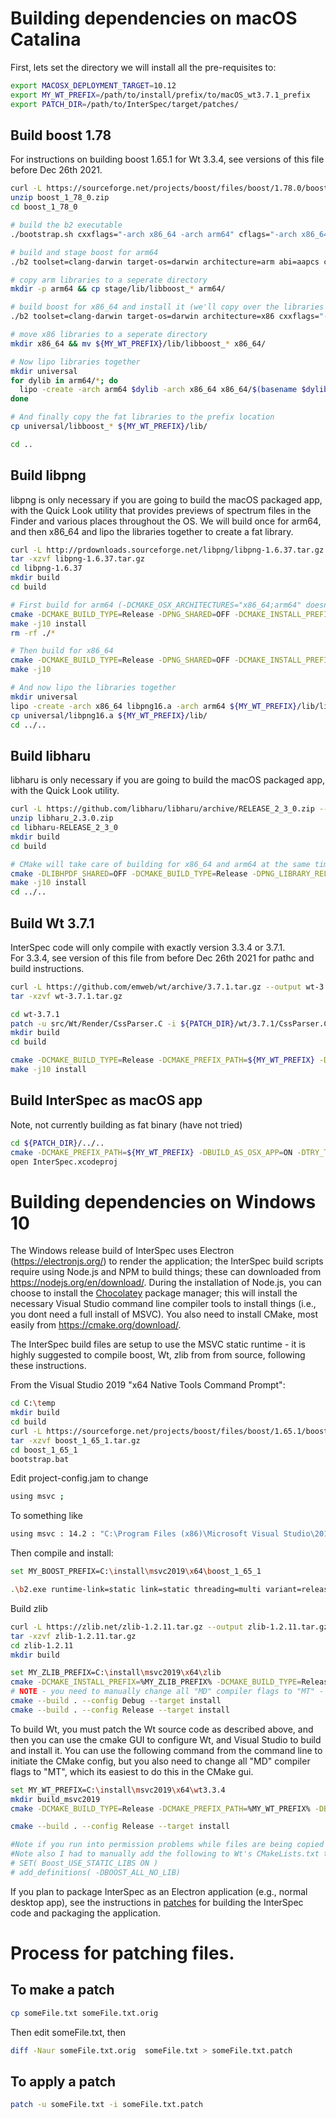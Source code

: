 


# Building dependencies on macOS Catalina
First, lets set the directory we will install all the pre-requisites to:
```bash
export MACOSX_DEPLOYMENT_TARGET=10.12
export MY_WT_PREFIX=/path/to/install/prefix/to/macOS_wt3.7.1_prefix
export PATCH_DIR=/path/to/InterSpec/target/patches/
```

## Build boost 1.78
For instructions on building boost 1.65.1 for Wt 3.3.4, see versions of this file before Dec 26th 2021.

```bash
curl -L https://sourceforge.net/projects/boost/files/boost/1.78.0/boost_1_78_0.zip/download --output boost_1_78_0.zip
unzip boost_1_78_0.zip
cd boost_1_78_0

# build the b2 executable
./bootstrap.sh cxxflags="-arch x86_64 -arch arm64" cflags="-arch x86_64 -arch arm64" linkflags="-arch x86_64 -arch arm64" --prefix=${MY_WT_PREFIX}

# build and stage boost for arm64
./b2 toolset=clang-darwin target-os=darwin architecture=arm abi=aapcs cxxflags="-stdlib=libc++ -arch arm64 -std=c++14" cflags="-arch arm64" linkflags="-stdlib=libc++ -arch arm64 -std=c++14" link=static variant=release threading=multi --build-dir=macOS_arm64_build --prefix=${MY_WT_PREFIX} -a stage

# copy arm libraries to a seperate directory
mkdir -p arm64 && cp stage/lib/libboost_* arm64/

# build boost for x86_64 and install it (we'll copy over the libraries later)
./b2 toolset=clang-darwin target-os=darwin architecture=x86 cxxflags="-stdlib=libc++ -arch x86_64 -std=c++14" cflags="-arch x86_64" linkflags="-stdlib=libc++ -arch x86_64 -std=c++14" abi=sysv binary-format=mach-o link=static variant=release threading=multi --build-dir=macOS_x64_build --prefix=${MY_WT_PREFIX} -a install

# move x86 libraries to a seperate directory
mkdir x86_64 && mv ${MY_WT_PREFIX}/lib/libboost_* x86_64/

# Now lipo libraries together
mkdir universal
for dylib in arm64/*; do 
  lipo -create -arch arm64 $dylib -arch x86_64 x86_64/$(basename $dylib) -output universal/$(basename $dylib); 
done

# And finally copy the fat libraries to the prefix location
cp universal/libboost_* ${MY_WT_PREFIX}/lib/

cd ..
```

## Build libpng
libpng is only necessary if you are going to build the macOS packaged app, with the Quick Look utility that provides previews of spectrum files in the Finder and various places throughout the OS.
We will build once for arm64, and then x86_64 and lipo the libraries together to create a fat library.
```bash
curl -L http://prdownloads.sourceforge.net/libpng/libpng-1.6.37.tar.gz --output libpng-1.6.37.tar.gz
tar -xzvf libpng-1.6.37.tar.gz
cd libpng-1.6.37
mkdir build
cd build

# First build for arm64 (-DCMAKE_OSX_ARCHITECTURES="x86_64;arm64" doesnt seem to work)
cmake -DCMAKE_BUILD_TYPE=Release -DPNG_SHARED=OFF -DCMAKE_INSTALL_PREFIX=${MY_WT_PREFIX} -DCMAKE_OSX_ARCHITECTURES="arm64" -DPNG_ARM_NEON=on ..
make -j10 install
rm -rf ./*

# Then build for x86_64
cmake -DCMAKE_BUILD_TYPE=Release -DPNG_SHARED=OFF -DCMAKE_INSTALL_PREFIX=${MY_WT_PREFIX} -DCMAKE_OSX_ARCHITECTURES="x86_64" ..
make -j10

# And now lipo the libraries together
mkdir universal
lipo -create -arch x86_64 libpng16.a -arch arm64 ${MY_WT_PREFIX}/lib/libpng16.a -output universal/libpng16.a
cp universal/libpng16.a ${MY_WT_PREFIX}/lib/
cd ../..
```

## Build libharu
libharu is only necessary if you are going to build the macOS packaged app, with the Quick Look utility.
```bash
curl -L https://github.com/libharu/libharu/archive/RELEASE_2_3_0.zip --output libharu_2.3.0.zip
unzip libharu_2.3.0.zip
cd libharu-RELEASE_2_3_0
mkdir build
cd build

# CMake will take care of building for x86_64 and arm64 at the same time
cmake -DLIBHPDF_SHARED=OFF -DCMAKE_BUILD_TYPE=Release -DPNG_LIBRARY_RELEASE= -DPNG_LIBRARY_RELEASE=${MY_WT_PREFIX}/lib/libpng.a -DPNG_PNG_INCLUDE_DIR=${MY_WT_PREFIX}/include -DCMAKE_INSTALL_PREFIX=${MY_WT_PREFIX} -DCMAKE_OSX_ARCHITECTURES="x86_64;arm64" ..
make -j10 install
cd ../..
```

## Build Wt 3.7.1
InterSpec code will only compile with exactly version 3.3.4 or 3.7.1.  
For 3.3.4, see version of this file from before Dec 26th 2021 for pathc and build instructions.

```bash
curl -L https://github.com/emweb/wt/archive/3.7.1.tar.gz --output wt-3.7.1.tar.gz
tar -xzvf wt-3.7.1.tar.gz

cd wt-3.7.1
patch -u src/Wt/Render/CssParser.C -i ${PATCH_DIR}/wt/3.7.1/CssParser.C.patch
mkdir build
cd build

cmake -DCMAKE_BUILD_TYPE=Release -DCMAKE_PREFIX_PATH=${MY_WT_PREFIX} -DBoost_INCLUDE_DIR=${MY_WT_PREFIX}/include -DBOOST_PREFIX=${MY_WT_PREFIX} -DSHARED_LIBS=OFF -DCMAKE_INSTALL_PREFIX=${MY_WT_PREFIX} -DHARU_PREFIX=${MY_WT_PREFIX} -DHARU_LIB=${MY_WT_PREFIX}/lib/libhpdfs.a -DENABLE_SSL=OFF -DCONNECTOR_FCGI=OFF -DBUILD_EXAMPLES=OFF -DBUILD_TESTS=OFF -DENABLE_MYSQL=OFF -DENABLE_POSTGRES=OFF -DINSTALL_FINDWT_CMAKE_FILE=ON -DHTTP_WITH_ZLIB=OFF -DWT_CPP_11_MODE="-std=c++14" -DCONFIGURATION=data/config/wt_config_osx.xml -DWTHTTP_CONFIGURATION=data/config/wthttpd -DCONFIGDIR=${MY_WT_PREFIX}/etc/wt -DCMAKE_OSX_ARCHITECTURES="x86_64;arm64" ..
make -j10 install
```

## Build InterSpec as macOS app
Note, not currently building as fat binary (have not tried)
```bash
cd ${PATCH_DIR}/../..
cmake -DCMAKE_PREFIX_PATH=${MY_WT_PREFIX} -DBUILD_AS_OSX_APP=ON -DTRY_TO_STATIC_LINK=ON -DUSE_SPECRUM_FILE_QUERY_WIDGET=ON -DUSE_TERMINAL_WIDGET=ON -G Xcode ..
open InterSpec.xcodeproj
```


# Building dependencies on Windows 10 
The Windows release build of InterSpec uses Electron (https://electronjs.org/) to render the application; the InterSpec build scripts require using Node.js and NPM to build things; these can downloaded from https://nodejs.org/en/download/.
During the installation of Node.js, you can choose to install the [Chocolatey](https://chocolatey.org/) package manager; this will install the necessary Visual Studio command line compiler tools to install things (i.e., you dont need a full install of MSVC).
You also need to install CMake, most easily from https://cmake.org/download/.

The InterSpec build files are setup to use the MSVC static runtime - it is highly suggested to compile boost, Wt, zlib from from source, following these instructions.


From the Visual Studio 2019 "x64 Native Tools Command Prompt":
```bash
cd C:\temp
mkdir build
cd build
curl -L https://sourceforge.net/projects/boost/files/boost/1.65.1/boost_1_65_1.zip/download --output boost_1_65_1.tar.gz
tar -xzvf boost_1_65_1.tar.gz
cd boost_1_65_1
bootstrap.bat
```

Edit project-config.jam to change
```bash
using msvc ;
```
To something like
```bash
using msvc : 14.2 : "C:\Program Files (x86)\Microsoft Visual Studio\2019\Professional\VC\Tools\MSVC\14.29.30133\bin\Hostx64\x64\cl.exe";
```

Then compile and install:

```bash
set MY_BOOST_PREFIX=C:\install\msvc2019\x64\boost_1_65_1

.\b2.exe runtime-link=static link=static threading=multi variant=release address-model=64 architecture=x86 msvcver=msvc-14.2 --prefix=%MY_BOOST_PREFIX% --build-dir=win_build -j8 install
```


Build zlib
```bash
curl -L https://zlib.net/zlib-1.2.11.tar.gz --output zlib-1.2.11.tar.gz
tar -xzvf zlib-1.2.11.tar.gz
cd zlib-1.2.11
mkdir build

set MY_ZLIB_PREFIX=C:\install\msvc2019\x64\zlib
cmake -DCMAKE_INSTALL_PREFIX=%MY_ZLIB_PREFIX% -DCMAKE_BUILD_TYPE=Release ..
# NOTE - you need to manually change all "MD" compiler flags to "MT" - I used the CMake GUI for this
cmake --build . --config Debug --target install
cmake --build . --config Release --target install
```

To build Wt, you must patch the Wt source code as described above, and then you can use the cmake GUI to configure Wt, and Visual Studio to build and install it.
You can use the following command from the command line to initiate the CMake config, but you also need to change all "MD" compiler flags to "MT", which its easiest to do this in the CMake gui.
```bash
set MY_WT_PREFIX=C:\install\msvc2019\x64\wt3.3.4
mkdir build_msvc2019
cmake -DCMAKE_BUILD_TYPE=Release -DCMAKE_PREFIX_PATH=%MY_WT_PREFIX% -DBoost_INCLUDE_DIR=%MY_BOOST_PREFIX%/include -DBOOST_PREFIX=%MY_BOOST_PREFIX% -DSHARED_LIBS=OFF -DCMAKE_INSTALL_PREFIX=%MY_WT_PREFIX% -DENABLE_SSL=OFF -DCONNECTOR_FCGI=OFF -DBUILD_EXAMPLES=OFF -DBUILD_TESTS=OFF -DENABLE_MYSQL=OFF -DENABLE_POSTGRES=OFF -DINSTALL_FINDWT_CMAKE_FILE=ON -DHTTP_WITH_ZLIB=OFF -DWT_CPP_11_MODE="-std=c++11" -DCONFIGURATION=data/config/wt_config_osx.xml -DWTHTTP_CONFIGURATION=data/config/wthttpd -DCONFIGDIR=%MY_WT_PREFIX%/etc/wt ..

cmake --build . --config Release --target install

#Note if you run into permission problems while files are being copied to install location, you maye need to change permissions on CMakes "share" directory, at least temporarily
#Note also I had to manually add the following to Wt's CMakeLists.txt to fix an issue when linking InterSpec
# SET( Boost_USE_STATIC_LIBS ON )
# add_definitions( -DBOOST_ALL_NO_LIB)
```

If you plan to package InterSpec as an Electron application (e.g., normal desktop app), see the instructions in [patches](/target/electron/) for building the InterSpec code and packaging the application.


# Process for patching files.

## To make a patch
```bash
cp someFile.txt someFile.txt.orig
```
Then edit someFile.txt, then

```bash
diff -Naur someFile.txt.orig  someFile.txt > someFile.txt.patch
```

## To apply a patch
```bash
patch -u someFile.txt -i someFile.txt.patch
```